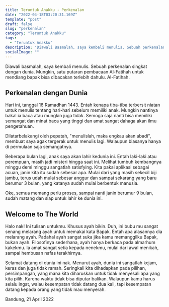 ```yaml
---
title: Teruntuk Anakku - Perkenalan
date: "2022-04-18T03:20:31.169Z"
template: "post"
draft: false
slug: "perkenalan"
category: "Teruntuk Anakku"
tags:
  - "Teruntuk Anakku"
description: "Diawali Basmalah, saya kembali menulis. Sebuah perkenalan singkat dengan dunia"
socialImage: ""
---
```


Diawali basmalah, saya kembali menulis. Sebuah perkenalan singkat dengan dunia. Mungkin, satu putaran pembacaan Al-Fatihah untuk mendiang bapak bisa dibacakan terlebih dahulu. Al-Fatihah.

## Perkenalan dengan Dunia

Hari ini, tanggal 16 Ramadhan 1443. Entah kenapa tiba-tiba terbersit niatan untuk menulis tentang hari-hari sebelum memiliki anak. Mungkin nantinya bakal ia baca atau mungkin juga tidak. Semoga saja nanti bisa memiliki semangat dan minat baca yang tinggi dan amat sangat dahaga akan ilmu pengetahuan.

Dilatarbelakangi oleh pepatah, "menulislah, maka engkau akan abadi", membuat saya agak tergerak untuk menulis lagi. Walaupun biasanya hanya di permulaan saja semangatnya.

Beberapa bulan lagi, anak saya akan lahir kedunia ini. Entah laki-laki atau perempuan, masih jadi misteri hingga saat ini. Melihat tumbuh kembangnya minggu demi minggu sangatlah satisfying. Kita pakai aplikasi sebagai acuan, janin kita itu sudah sebesar apa. Mulai dari yang masih sekecil biji jambu, terus udah mulai sebesar anggur dan sampai sekarang yang baru berumur 3 bulan, yang katanya sudah mulai berbentuk manusia.

Oke, semua memang perlu proses, sampai nanti janin berumur 9 bulan, sudah matang dan siap untuk lahir ke dunia ini.

## Welcome to The World

Halo nak! Ini tulisan untukmu. Khusus ayah bikin. Duh, ini bubu mu sangat senang melarang ayah untuk memakai kata Bapak. Entah apa alasannya dia melarang ayah. Padahal ayah sangat suka jika kamu memanggilku Bapak, bukan ayah. Filosofinya sederhana, ayah hanya berkaca pada almarhum kakekmu. Ia amat sangat setia kepada nenekmu, mulai dari awal menikah, sampai hembusan nafas terakhirnya.

Selamat datang di dunia ini nak. Menurut ayah, dunia ini sangatlah kejam, keras dan juga tidak ramah. Seringkali kita dihadapkan pada pilihan, persimpangan, yang mana kita diharuskan untuk tidak menyesali apa yang kita pilih. Karena waktu tidak bisa diputar balikan. Walaupun kamu harus selalu ingat, walau kesempatan tidak datang dua kali, tapi kesempatan datang kepada orang yang tidak mau menyerah.

Bandung, 21 April 2022
